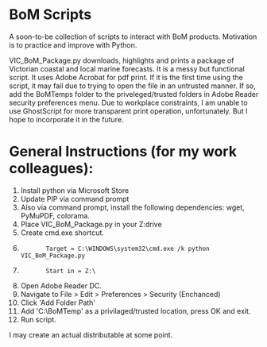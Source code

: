 # BoM Scripts

A soon-to-be collection of scripts to interact with BoM products. Motivation is to practice and improve with Python.

VIC_BoM_Package.py downloads, highlights and prints a package of Victorian coastal and local marine forecasts.
It is a messy but functional script. It uses Adobe Acrobat for pdf print. If it is the first time using the script, it may fail due to trying to open the file in an  untrusted manner. If so, add the BoMTemps folder to the priveleged/trusted folders in Adobe Reader security preferences menu. Due to workplace constraints, I am unable to use GhostScript for more transparent print operation, unfortunately. But I hope to incorporate it in the future.

# General Instructions (for my work colleagues): 

1. Install python via Microsoft Store
2. Update PIP via command prompt
3. Also via command prompt, install the following dependencies:
wget, PyMuPDF, colorama.
4. Place VIC_BoM_Package.py in your Z:drive
5. Create cmd.exe shortcut. 
6.            Target = C:\WINDOWS\system32\cmd.exe /k python VIC_BoM_Package.py
7.            Start in = Z:\
8. Open Adobe Reader DC.
9. Navigate to File > Edit > Preferences > Security (Enchanced)
10. Click 'Add Folder Path'
11. Add 'C:\BoMTemp\' as a privilaged/trusted location, press OK and exit.
12. Run script.


I may create an actual distributable at some point.
